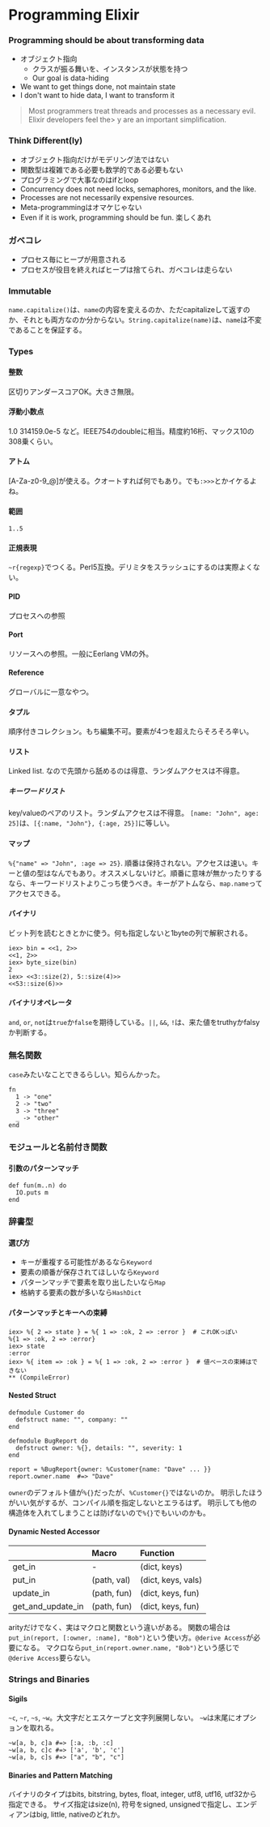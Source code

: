 # Programming Elixir

### Programming should be about transforming data

* オブジェクト指向
  * クラスが振る舞いを、インスタンスが状態を持つ
  * Our goal is data-hiding
* We want to get things done, not maintain state
* I don't want to hide data, I want to transform it

> Most programmers treat threads and processes as a necessary evil.
> Elixir developers feel the> y are an important simplification.

### Think Different(ly)

* オブジェクト指向だけがモデリング法ではない
* 関数型は複雑である必要も数学的である必要もない
* プログラミングで大事なのはifとloop
* Concurrency does not need locks, semaphores, monitors, and the like.
* Processes are not necessarily expensive resources.
* Meta-programmingはオマケじゃない
* Even if it is work, programming should be fun. 楽しくあれ

### ガベコレ

* プロセス毎にヒープが用意される
* プロセスが役目を終えればヒープは捨てられ、ガベコレは走らない

### Immutable

`name.capitalize()`は、`name`の内容を変えるのか、ただcapitalizeして返すのか、それとも両方なのか分からない。`String.capitalize(name)`は、`name`は不変であることを保証する。

### Types

#### 整数
区切りアンダースコアOK。大きさ無限。

#### 浮動小数点
1.0  314159.0e-5 など。IEEE754のdoubleに相当。精度約16桁、マックス10の308乗くらい。

#### アトム
[A-Za-z0-9_@]が使える。クオートすれば何でもあり。でも`:>>>`とかイケるよね。

#### 範囲
`1..5`

#### 正規表現
`~r{regexp}`でつくる。Perl5互換。デリミタをスラッシュにするのは実際よくない。

#### PID
プロセスへの参照

#### Port
リソースへの参照。一般にEerlang VMの外。

#### Reference
グローバルに一意なやつ。

#### タプル
順序付きコレクション。もち編集不可。要素が4つを超えたらそろそろ辛い。

#### リスト
Linked list. なので先頭から舐めるのは得意、ランダムアクセスは不得意。

##### キーワードリスト
key/valueのペアのリスト。ランダムアクセスは不得意。
`[name: "John", age: 25]`は、`[{:name, "John"}, {:age, 25}]`に等しい。

#### マップ
`%{"name" => "John", :age => 25}`. 順番は保持されない。アクセスは速い。キーと値の型はなんでもあり。オススメしないけど。順番に意味が無かったりするなら、キーワードリストよりこっち使うべき。キーがアトムなら、`map.name`ってアクセスできる。

#### バイナリ
ビット列を読むときとかに使う。何も指定しないと1byteの列で解釈される。

```
iex> bin = <<1, 2>>
<<1, 2>>
iex> byte_size(bin)
2
iex> <<3::size(2), 5::size(4)>>
<<53::size(6)>>
```

#### バイナリオペレータ
`and`, `or`, `not`は`true`か`false`を期待している。`||`, `&&`, `!`は、来た値をtruthyかfalsyか判断する。


### 無名関数

`case`みたいなことできるらしい。知らんかった。

```
fn
  1 -> "one"
  2 -> "two"
  3 -> "three"
  _ -> "other"
end
```

### モジュールと名前付き関数

#### 引数のパターンマッチ

```
def fun(m..n) do
  IO.puts m
end
```

### 辞書型

#### 選び方

* キーが重複する可能性があるなら`Keyword`
* 要素の順番が保存されてほしいなら`Keyword`
* パターンマッチで要素を取り出したいなら`Map`
* 格納する要素の数が多いなら`HashDict`

#### パターンマッチとキーへの束縛

```
iex> %{ 2 => state } = %{ 1 => :ok, 2 => :error }  # これOKっぽい
%{1 => :ok, 2 => :error}
iex> state
:error
iex> %{ item => :ok } = %{ 1 => :ok, 2 => :error }  # 値ベースの束縛はできない
** (CompileError)
```

#### Nested Struct

```
defmodule Customer do
  defstruct name: "", company: ""
end

defmodule BugReport do
  defstruct owner: %{}, details: "", severity: 1
end

report = %BugReport{owner: %Customer{name: "Dave" ... }}
report.owner.name  #=> "Dave"
```

`owner`のデフォルト値が`%{}`だったが、`%Customer{}`ではないのか。
明示したほうがいい気がするが、コンパイル順を指定しないとエラるはず。
明示しても他の構造体を入れてしまうことは防げないので`%{}`でもいいのかも。

#### Dynamic Nested Accessor

|                 |Macro      |Function          |
|:----------------|:----------|:-----------------|
|get_in           | -         |(dict, keys)      |
|put_in           |(path, val)|(dict, keys, vals)|
|update_in        |(path, fun)|(dict, keys, fun) |
|get_and_update_in|(path, fun)|(dict, keys, fun) |

arityだけでなく、実はマクロと関数という違いがある。
関数の場合は`put_in(report, [:owner, :name], "Bob")`という使い方。`@derive Access`が必要になる。
マクロなら`put_in(report.owner.name, "Bob")`という感じで`@derive Access`要らない。

### Strings and Binaries

#### Sigils

`~c`, `~r`, `~s`, `~w`。大文字だとエスケープと文字列展開しない。
`~w`は末尾にオプションを取れる。

```
~w[a, b, c]a #=> [:a, :b, :c]
~w[a, b, c]c #=> ['a', 'b', 'c']
~w[a, b, c]s #=> ["a", "b", "c"]
```

#### Binaries and Pattern Matching

バイナリのタイプはbits, bitstring, bytes, float, integer, utf8, utf16, utf32から指定できる。
サイズ指定はsize(n), 符号をsigned, unsignedで指定し、エンディアンはbig, little, nativeのどれか。
